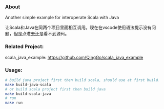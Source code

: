 ### About

Another simple example for interoperate Scala with Java

让Scala和Java在同两个项目里面相互调用。现在在vscode使用语法提示没有问题，但是点进去还是看不到源码。

### Related Project:

scala_java_example: https://github.com/QingGo/scala_java_example

### Usage:
``` bash
# build java project first then build scala, should use at first build.
make build-java-scala
# or build scala project first then build java
make build-scala-java
# run
make run
```